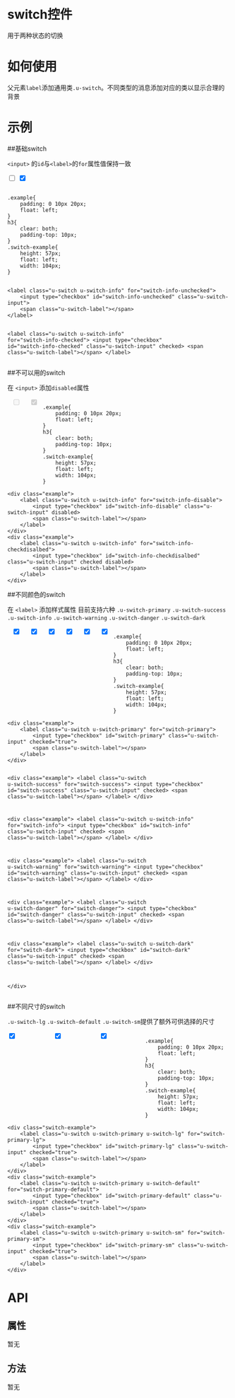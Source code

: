 # switch控件

用于两种状态的切换

# 如何使用

父元素`label`添加通用类`.u-switch`。不同类型的消息添加对应的类以显示合理的背景

# 示例


##基础switch

`<input>` 的`id`与`<label>`的`for`属性值保持一致
<div class="example-content"><style>
.example{
    padding: 0 10px 20px;
    float: left;
}
h3{
    clear: both;
    padding-top: 10px;
}
.switch-example{    
    height: 57px;
    float: left;
    width: 104px;
}

</style></div>
<div class="example-content">
<label class="u-switch u-switch-info" for="switch-info-unchecked">
    <input type="checkbox" id="switch-info-unchecked" class="u-switch-input">
    <span class="u-switch-label"></span>
</label>

<label class="u-switch u-switch-info" for="switch-info-checked">
    <input type="checkbox" id="switch-info-checked" class="u-switch-input" checked>
    <span class="u-switch-label"></span>
</label>
</div>
<div class="examples-code"><pre><code>
.example{
    padding: 0 10px 20px;
    float: left;
}
h3{
    clear: both;
    padding-top: 10px;
}
.switch-example{    
    height: 57px;
    float: left;
    width: 104px;
}
</code></pre>
</div>
<div class="examples-code"><pre><code>
&lt;label class="u-switch u-switch-info" for="switch-info-unchecked">
    &lt;input type="checkbox" id="switch-info-unchecked" class="u-switch-input">
    &lt;span class="u-switch-label">&lt;/span>
&lt;/label>

&lt;label class="u-switch u-switch-info" for="switch-info-checked">
    &lt;input type="checkbox" id="switch-info-checked" class="u-switch-input" checked>
    &lt;span class="u-switch-label">&lt;/span>
&lt;/label></code></pre>
</div>

##不可以用的switch

在 `<input>` 添加`disabled`属性
<div class="example-content"><style>
.example{
    padding: 0 10px 20px;
    float: left;
}
h3{
    clear: both;
    padding-top: 10px;
}
.switch-example{    
    height: 57px;
    float: left;
    width: 104px;
}

</style></div>
<div class="example-content"><div class="example">
    <label class="u-switch u-switch-info" for="switch-info-disable">
        <input type="checkbox" id="switch-info-disable" class="u-switch-input" disabled>
        <span class="u-switch-label"></span>
    </label>
</div>
<div class="example">
    <label class="u-switch u-switch-info" for="switch-info-checkdisalbed">
        <input type="checkbox" id="switch-info-checkdisalbed" class="u-switch-input" checked disabled>
        <span class="u-switch-label"></span>
    </label>
</div>
</div>
<div class="examples-code"><pre><code>
.example{
    padding: 0 10px 20px;
    float: left;
}
h3{
    clear: both;
    padding-top: 10px;
}
.switch-example{    
    height: 57px;
    float: left;
    width: 104px;
}
</code></pre>
</div>
<div class="examples-code"><pre><code>&lt;div class="example">
    &lt;label class="u-switch u-switch-info" for="switch-info-disable">
        &lt;input type="checkbox" id="switch-info-disable" class="u-switch-input" disabled>
        &lt;span class="u-switch-label">&lt;/span>
    &lt;/label>
&lt;/div>
&lt;div class="example">
    &lt;label class="u-switch u-switch-info" for="switch-info-checkdisalbed">
        &lt;input type="checkbox" id="switch-info-checkdisalbed" class="u-switch-input" checked disabled>
        &lt;span class="u-switch-label">&lt;/span>
    &lt;/label>
&lt;/div></code></pre>
</div>

##不同颜色的switch

在 `<label>` 添加样式属性
目前支持六种 `.u-switch-primary` `.u-switch-success` `.u-switch-info` `.u-switch-warning` `.u-switch-danger` `.u-switch-dark`
<div class="example-content"><style>
.example{
    padding: 0 10px 20px;
    float: left;
}
h3{
    clear: both;
    padding-top: 10px;
}
.switch-example{    
    height: 57px;
    float: left;
    width: 104px;
}

</style></div>
<div class="example-content"><div class="example">
    <label class="u-switch u-switch-primary" for="switch-primary">
        <input type="checkbox" id="switch-primary" class="u-switch-input" checked="true">
        <span class="u-switch-label"></span>
    </label>
</div>

<div class="example">
    <label class="u-switch u-switch-success" for="switch-success">
        <input type="checkbox" id="switch-success" class="u-switch-input" checked>
        <span class="u-switch-label"></span>
    </label>
</div>

<div class="example">
    <label class="u-switch u-switch-info" for="switch-info">
        <input type="checkbox" id="switch-info" class="u-switch-input" checked>
        <span class="u-switch-label"></span>
    </label>
</div>

<div class="example">
    <label class="u-switch u-switch-warning" for="switch-warning">
        <input type="checkbox" id="switch-warning" class="u-switch-input" checked>
        <span class="u-switch-label"></span>
    </label>
</div>

<div class="example">
    <label class="u-switch u-switch-danger" for="switch-danger">
        <input type="checkbox" id="switch-danger" class="u-switch-input" checked>
        <span class="u-switch-label"></span>
    </label>
</div>

<div class="example">
    <label class="u-switch u-switch-dark" for="switch-dark">
        <input type="checkbox" id="switch-dark" class="u-switch-input" checked>
        <span class="u-switch-label"></span>
    </label>
</div>

</div>
</div>
<div class="examples-code"><pre><code>
.example{
    padding: 0 10px 20px;
    float: left;
}
h3{
    clear: both;
    padding-top: 10px;
}
.switch-example{    
    height: 57px;
    float: left;
    width: 104px;
}
</code></pre>
</div>
<div class="examples-code"><pre><code>&lt;div class="example">
    &lt;label class="u-switch u-switch-primary" for="switch-primary">
        &lt;input type="checkbox" id="switch-primary" class="u-switch-input" checked="true">
        &lt;span class="u-switch-label">&lt;/span>
    &lt;/label>
&lt;/div>

&lt;div class="example">
    &lt;label class="u-switch u-switch-success" for="switch-success">
        &lt;input type="checkbox" id="switch-success" class="u-switch-input" checked>
        &lt;span class="u-switch-label">&lt;/span>
    &lt;/label>
&lt;/div>

&lt;div class="example">
    &lt;label class="u-switch u-switch-info" for="switch-info">
        &lt;input type="checkbox" id="switch-info" class="u-switch-input" checked>
        &lt;span class="u-switch-label">&lt;/span>
    &lt;/label>
&lt;/div>

&lt;div class="example">
    &lt;label class="u-switch u-switch-warning" for="switch-warning">
        &lt;input type="checkbox" id="switch-warning" class="u-switch-input" checked>
        &lt;span class="u-switch-label">&lt;/span>
    &lt;/label>
&lt;/div>

&lt;div class="example">
    &lt;label class="u-switch u-switch-danger" for="switch-danger">
        &lt;input type="checkbox" id="switch-danger" class="u-switch-input" checked>
        &lt;span class="u-switch-label">&lt;/span>
    &lt;/label>
&lt;/div>

&lt;div class="example">
    &lt;label class="u-switch u-switch-dark" for="switch-dark">
        &lt;input type="checkbox" id="switch-dark" class="u-switch-input" checked>
        &lt;span class="u-switch-label">&lt;/span>
    &lt;/label>
&lt;/div>

&lt;/div></code></pre>
</div>

##不同尺寸的switch

`.u-switch-lg` `.u-switch-default` `.u-switch-sm`提供了额外可供选择的尺寸
<div class="example-content"><style>
.example{
    padding: 0 10px 20px;
    float: left;
}
h3{
    clear: both;
    padding-top: 10px;
}
.switch-example{    
    height: 57px;
    float: left;
    width: 104px;
}

</style></div>
<div class="example-content"><div class="switch-example">
    <label class="u-switch u-switch-primary u-switch-lg" for="switch-primary-lg">
        <input type="checkbox" id="switch-primary-lg" class="u-switch-input" checked="true">
        <span class="u-switch-label"></span>
    </label>
</div>
<div class="switch-example">
    <label class="u-switch u-switch-primary u-switch-default" for="switch-primary-default">
        <input type="checkbox" id="switch-primary-default" class="u-switch-input" checked="true">
        <span class="u-switch-label"></span>
    </label>
</div>
<div class="switch-example">
    <label class="u-switch u-switch-primary u-switch-sm" for="switch-primary-sm">
        <input type="checkbox" id="switch-primary-sm" class="u-switch-input" checked="true">
        <span class="u-switch-label"></span>
    </label>
</div>
</div>
<div class="examples-code"><pre><code>
.example{
    padding: 0 10px 20px;
    float: left;
}
h3{
    clear: both;
    padding-top: 10px;
}
.switch-example{    
    height: 57px;
    float: left;
    width: 104px;
}
</code></pre>
</div>
<div class="examples-code"><pre><code>&lt;div class="switch-example">
    &lt;label class="u-switch u-switch-primary u-switch-lg" for="switch-primary-lg">
        &lt;input type="checkbox" id="switch-primary-lg" class="u-switch-input" checked="true">
        &lt;span class="u-switch-label">&lt;/span>
    &lt;/label>
&lt;/div>
&lt;div class="switch-example">
    &lt;label class="u-switch u-switch-primary u-switch-default" for="switch-primary-default">
        &lt;input type="checkbox" id="switch-primary-default" class="u-switch-input" checked="true">
        &lt;span class="u-switch-label">&lt;/span>
    &lt;/label>
&lt;/div>
&lt;div class="switch-example">
    &lt;label class="u-switch u-switch-primary u-switch-sm" for="switch-primary-sm">
        &lt;input type="checkbox" id="switch-primary-sm" class="u-switch-input" checked="true">
        &lt;span class="u-switch-label">&lt;/span>
    &lt;/label>
&lt;/div></code></pre>
</div>


<!--### 示例1

示例1说明

### 示例2

示例2说-->

# API

## 属性

暂无
<!--### 属性1

属性1说明

### 属性2

属性2说明-->

## 方法

暂无
<!--### 方法1

方法1说明

### 方法2

方法2说明-->
